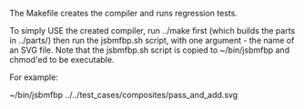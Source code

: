 The Makefile creates the compiler and runs regression tests.

To simply USE the created compiler, run ../make first (which builds the parts in ../parts/) then run the jsbmfbp.sh script, with one argument - the name of an SVG file.  Note that the jsbmfbp.sh script is copied to ~/bin/jsbmfbp and chmod'ed to be executable.

For example:

~/bin/jsbmfbp ../../test_cases/composites/pass_and_add.svg
